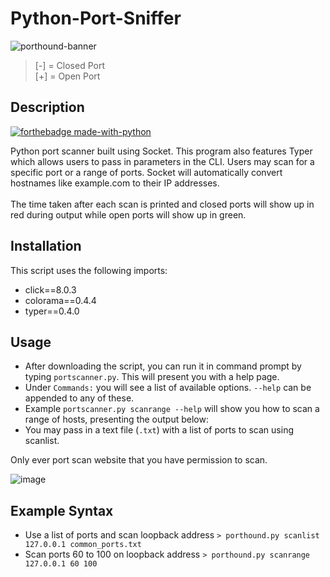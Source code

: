 # Python-Port-Sniffer

![porthound-banner](https://user-images.githubusercontent.com/72495327/134083957-95a152b6-f77f-43ab-99ca-08985cee8102.PNG)

>[-] = Closed Port\
[+] = Open Port

## Description

[![forthebadge made-with-python](http://ForTheBadge.com/images/badges/made-with-python.svg)](https://www.python.org/)

Python port scanner built using Socket. This program also features Typer which allows users to pass in parameters in the CLI. Users may scan for a specific port or a range of ports. Socket will automatically convert hostnames like example.com to their IP addresses.\
\
The time taken after each scan is printed and closed ports will show up in red during output while open ports will show up in green.

## Installation
This script uses the following imports:
+ click==8.0.3
+ colorama==0.4.4
+ typer==0.4.0

## Usage
+ After downloading the script, you can run it in command prompt by typing `portscanner.py`. This will present you with a help page.
+ Under `Commands:` you will see a list of available options. `--help` can be appended to any of these.
+ Example `portscanner.py scanrange --help` will show you how to scan a range of hosts, presenting the output below:
+ You may pass in a text file (`.txt`) with a list of ports to scan using scanlist.

Only ever port scan website that you have permission to scan.

![image](https://user-images.githubusercontent.com/72495327/123128528-2266ec80-d443-11eb-8bfc-b3b5027a3948.png)

## Example Syntax
+ Use a list of ports and scan loopback address `> porthound.py scanlist 127.0.0.1 common_ports.txt`
+ Scan ports 60 to 100 on loopback address `> porthound.py scanrange 127.0.0.1 60 100`
